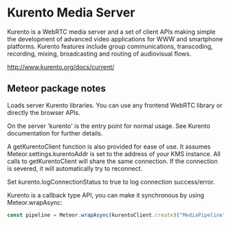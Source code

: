# Kurento Media Server

Kurento is a WebRTC media server and a set of client APIs making simple
the development of advanced video applications for WWW and smartphone platforms.
Kurento features include group communications, transcoding, recording, mixing,
broadcasting and routing of audiovisual flows.

http://www.kurento.org/docs/current/

## Meteor package notes

Loads server Kurento libraries. You can use any frontend WebRTC library or 
directly the browser APIs.

On the server 'kurento' is the entry point for normal usage. See Kurento
documentation for further details.

A getKurentoClient function is also provided for ease of use. It assumes
Meteor.settings.kurentoAddr is set to the address of your KMS instance.
All calls to getKurentoClient will share the same connection.
If the connection is severed, it will automatically try to reconnect.

Set kurento.logConnectionStatus to true to log connection success/error.

Kurento is a callback type API, you can make it synchronous by using
Meteor.wrapAsync:

``` js
const pipeline = Meteor.wrapAsync(kurentoClient.create)("MediaPipeline");
```
